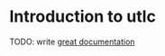# Introduction to utlc

TODO: write [great documentation](http://jacobian.org/writing/what-to-write/)

